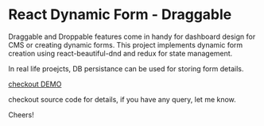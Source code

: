 # React Dynamic Form - Draggable 

Draggable and Droppable features come in handy for dashboard design for CMS or creating dynamic forms. This project implements dynamic form creation using react-beautiful-dnd and redux for state management. 

In real life proejcts, DB persistance can be used for storing form details. 

[checkout DEMO](https://react-dynamic-form-draggable.netlify.app/)

checkout source code for details, if you have any query, let me know.

Cheers!